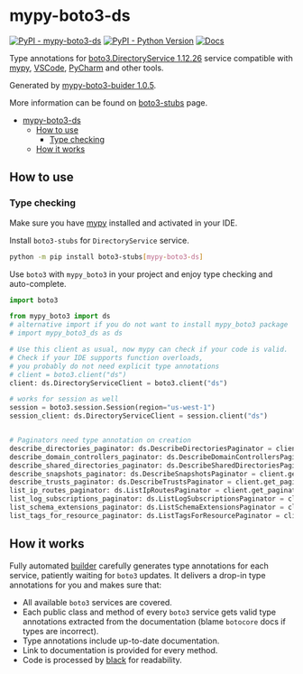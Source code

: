 # mypy-boto3-ds

[![PyPI - mypy-boto3-ds](https://img.shields.io/pypi/v/mypy-boto3-ds.svg?color=blue)](https://pypi.org/project/mypy-boto3-ds)
[![PyPI - Python Version](https://img.shields.io/pypi/pyversions/mypy-boto3-ds.svg?color=blue)](https://pypi.org/project/mypy-boto3-ds)
[![Docs](https://img.shields.io/readthedocs/mypy-boto3-builder.svg?color=blue)](https://mypy-boto3-builder.readthedocs.io/)

Type annotations for
[boto3.DirectoryService 1.12.26](https://boto3.amazonaws.com/v1/documentation/api/1.12.26/reference/services/ds.html#DirectoryService) service
compatible with [mypy](https://github.com/python/mypy), [VSCode](https://code.visualstudio.com/),
[PyCharm](https://www.jetbrains.com/pycharm/) and other tools.

Generated by [mypy-boto3-buider 1.0.5](https://github.com/vemel/mypy_boto3_builder).

More information can be found on [boto3-stubs](https://pypi.org/project/boto3-stubs/) page.

- [mypy-boto3-ds](#mypy-boto3-ds)
  - [How to use](#how-to-use)
    - [Type checking](#type-checking)
  - [How it works](#how-it-works)

## How to use

### Type checking

Make sure you have [mypy](https://github.com/python/mypy) installed and activated in your IDE.

Install `boto3-stubs` for `DirectoryService` service.

```bash
python -m pip install boto3-stubs[mypy-boto3-ds]
```

Use `boto3` with `mypy_boto3` in your project and enjoy type checking and auto-complete.

```python
import boto3

from mypy_boto3 import ds
# alternative import if you do not want to install mypy_boto3 package
# import mypy_boto3_ds as ds

# Use this client as usual, now mypy can check if your code is valid.
# Check if your IDE supports function overloads,
# you probably do not need explicit type annotations
# client = boto3.client("ds")
client: ds.DirectoryServiceClient = boto3.client("ds")

# works for session as well
session = boto3.session.Session(region="us-west-1")
session_client: ds.DirectoryServiceClient = session.client("ds")


# Paginators need type annotation on creation
describe_directories_paginator: ds.DescribeDirectoriesPaginator = client.get_paginator("describe_directories")
describe_domain_controllers_paginator: ds.DescribeDomainControllersPaginator = client.get_paginator("describe_domain_controllers")
describe_shared_directories_paginator: ds.DescribeSharedDirectoriesPaginator = client.get_paginator("describe_shared_directories")
describe_snapshots_paginator: ds.DescribeSnapshotsPaginator = client.get_paginator("describe_snapshots")
describe_trusts_paginator: ds.DescribeTrustsPaginator = client.get_paginator("describe_trusts")
list_ip_routes_paginator: ds.ListIpRoutesPaginator = client.get_paginator("list_ip_routes")
list_log_subscriptions_paginator: ds.ListLogSubscriptionsPaginator = client.get_paginator("list_log_subscriptions")
list_schema_extensions_paginator: ds.ListSchemaExtensionsPaginator = client.get_paginator("list_schema_extensions")
list_tags_for_resource_paginator: ds.ListTagsForResourcePaginator = client.get_paginator("list_tags_for_resource")
```

## How it works

Fully automated [builder](https://github.com/vemel/mypy_boto3_builder) carefully generates
type annotations for each service, patiently waiting for `boto3` updates. It delivers
a drop-in type annotations for you and makes sure that:

- All available `boto3` services are covered.
- Each public class and method of every `boto3` service gets valid type annotations
  extracted from the documentation (blame `botocore` docs if types are incorrect).
- Type annotations include up-to-date documentation.
- Link to documentation is provided for every method.
- Code is processed by [black](https://github.com/psf/black) for readability.